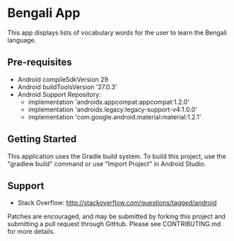 Bengali App
===================================

This app displays lists of vocabulary words for the user to learn the Bengali language.

Pre-requisites
--------------

- Android compileSdkVersion 29
- Android buildToolsVersion '27.0.3'
- Android Support Repository:
  - implementation 'androidx.appcompat:appcompat:1.2.0'
  - implementation 'androidx.legacy:legacy-support-v4:1.0.0'
  - implementation 'com.google.android.material:material:1.2.1'

Getting Started
---------------

This application uses the Gradle build system. To build this project, use the
"gradlew build" command or use "Import Project" in Android Studio.

Support
-------

- Stack Overflow: http://stackoverflow.com/questions/tagged/android

Patches are encouraged, and may be submitted by forking this project and
submitting a pull request through GitHub. Please see CONTRIBUTING.md for more details.

